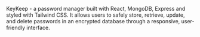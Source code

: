 KeyKeep - a password manager built with React, MongoDB, Express and styled with Tailwind CSS. It allows users to safely store, retrieve, update, and delete passwords in an encrypted database through a responsive, user-friendly interface.
